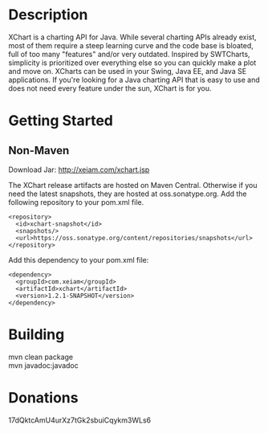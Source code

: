 Description
===============

XChart is a charting API for Java. While several charting APIs already
exist, most of them require a steep learning curve and the code base
is bloated, full of too many "features" and/or very outdated. 
Inspired by SWTCharts, simplicity is prioritized over everything else 
so you can quickly make a plot and move on. XCharts can be used in
your Swing, Java EE, and Java SE applications. If you're looking for
a Java charting API that is easy to use and does not need every feature
under the sun, XChart is for you.

Getting Started
===============

Non-Maven
---------
Download Jar: http://xeiam.com/xchart.jsp

The XChart release artifacts are hosted on Maven Central. Otherwise if you need the latest snapshots, they are hosted at oss.sonatype.org. Add the following repository to your pom.xml file.

    <repository>
      <id>xchart-snapshot</id>
      <snapshots/>
      <url>https://oss.sonatype.org/content/repositories/snapshots</url>
    </repository>
  
Add this dependency to your pom.xml file:

    <dependency>
      <groupId>com.xeiam</groupId>
      <artifactId>xchart</artifactId>
      <version>1.2.1-SNAPSHOT</version>
    </dependency>

Building
===============
mvn clean package  
mvn javadoc:javadoc  

Donations
===============
17dQktcAmU4urXz7tGk2sbuiCqykm3WLs6